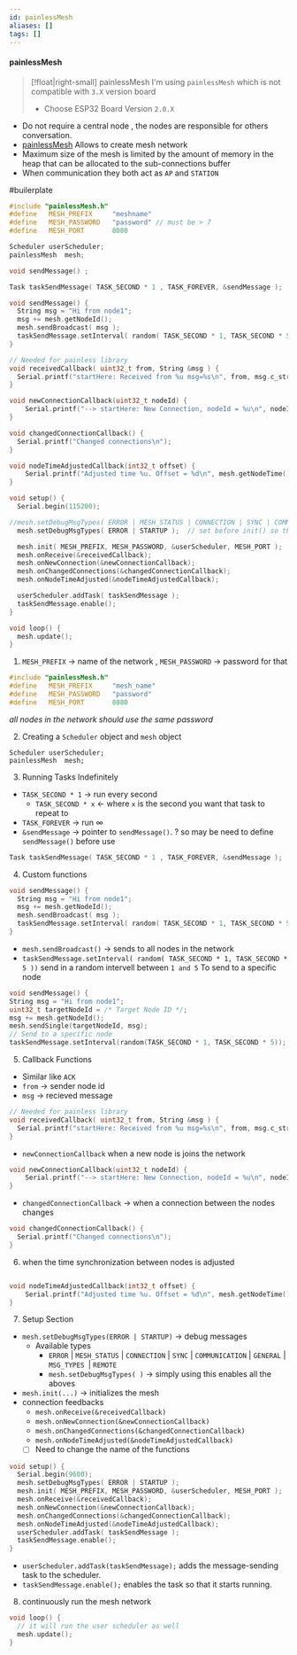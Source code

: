 ```yaml
---
id: painlessMesh
aliases: []
tags: []
---
```


#### painlessMesh

> [!float|right-small] painlessMesh
> I'm using `painlessMesh` which is not compatible with `3.X` version board
>
> - Choose ESP32 Board Version `2.0.X`

- Do not require a central node , the nodes are responsible for others conversation.
- [painlessMesh](https://gitlab.com/painlessMesh/painlessMesh) Allows to create mesh network
- Maximum size of the mesh is limited by the amount of memory in the heap that can be allocated to the sub-connections buffer
- When communication they both act as `AP` and `STATION`

#builerplate

```c
#include "painlessMesh.h"
#define   MESH_PREFIX     "meshname"
#define   MESH_PASSWORD   "password" // must be > 7
#define   MESH_PORT       8080

Scheduler userScheduler;
painlessMesh  mesh;

void sendMessage() ;

Task taskSendMessage( TASK_SECOND * 1 , TASK_FOREVER, &sendMessage );

void sendMessage() {
  String msg = "Hi from node1";
  msg += mesh.getNodeId();
  mesh.sendBroadcast( msg );
  taskSendMessage.setInterval( random( TASK_SECOND * 1, TASK_SECOND * 5 ));
}

// Needed for painless library
void receivedCallback( uint32_t from, String &msg ) {
  Serial.printf("startHere: Received from %u msg=%s\n", from, msg.c_str());
}

void newConnectionCallback(uint32_t nodeId) {
    Serial.printf("--> startHere: New Connection, nodeId = %u\n", nodeId);
}

void changedConnectionCallback() {
  Serial.printf("Changed connections\n");
}

void nodeTimeAdjustedCallback(int32_t offset) {
    Serial.printf("Adjusted time %u. Offset = %d\n", mesh.getNodeTime(),offset);
}

void setup() {
  Serial.begin(115200);

//mesh.setDebugMsgTypes( ERROR | MESH_STATUS | CONNECTION | SYNC | COMMUNICATION | GENERAL | MSG_TYPES | REMOTE ); // all types on
  mesh.setDebugMsgTypes( ERROR | STARTUP );  // set before init() so that you can see startup messages

  mesh.init( MESH_PREFIX, MESH_PASSWORD, &userScheduler, MESH_PORT );
  mesh.onReceive(&receivedCallback);
  mesh.onNewConnection(&newConnectionCallback);
  mesh.onChangedConnections(&changedConnectionCallback);
  mesh.onNodeTimeAdjusted(&nodeTimeAdjustedCallback);

  userScheduler.addTask( taskSendMessage );
  taskSendMessage.enable();
}

void loop() {
  mesh.update();
}
```

1. `MESH_PREFIX` -> name of the network , `MESH_PASSWORD` -> password for that

```c
#include "painlessMesh.h"
#define   MESH_PREFIX     "mesh_name"
#define   MESH_PASSWORD   "password"
#define   MESH_PORT       8080
```

_all nodes in the network should use the same password_

2. Creating a `Scheduler` object and `mesh` object

```
Scheduler userScheduler;
painlessMesh  mesh;
```

3.  Running Tasks Indefinitely

- `TASK_SECOND * 1` -> run every second
  - `TASK_SECOND * x` <- where `x` is the second you want that task to repeat to
- `TASK_FOREVER` -> run $\infty$
- `&sendMessage` -> pointer to `sendMessage()`. ? so may be need to define `sendMessage()` before use

```c
Task taskSendMessage( TASK_SECOND * 1 , TASK_FOREVER, &sendMessage );
```

4. Custom functions

```c
void sendMessage() {
  String msg = "Hi from node1";
  msg += mesh.getNodeId();
  mesh.sendBroadcast( msg );
  taskSendMessage.setInterval( random( TASK_SECOND * 1, TASK_SECOND * 5 ));
}
```

- `mesh.sendBroadcast()` -> sends to all nodes in the network
- `taskSendMessage.setInterval( random( TASK_SECOND * 1, TASK_SECOND * 5 ))` send in a random intervell between `1 and 5`
  To send to a specific node

```c
void sendMessage() {
String msg = "Hi from node1";
uint32_t targetNodeId = /* Target Node ID */;
msg += mesh.getNodeId();
mesh.sendSingle(targetNodeId, msg);
// Send to a specific node
taskSendMessage.setInterval(random(TASK_SECOND * 1, TASK_SECOND * 5)); }
```

5. Callback Functions

- Similar like `ACK`
- `from` -> sender node id
- `msg` -> recieved message

```c
// Needed for painless library
void receivedCallback( uint32_t from, String &msg ) {
  Serial.printf("startHere: Received from %u msg=%s\n", from, msg.c_str());
}
```

- `newConnectionCallback` when a new node is joins the network

```c
void newConnectionCallback(uint32_t nodeId) {
    Serial.printf("--> startHere: New Connection, nodeId = %u\n", nodeId);
}

```

- `changedConnectionCallback` -> when a connection between the nodes changes

```c
void changedConnectionCallback() {
  Serial.printf("Changed connections\n");
}

```

6. when the time synchronization between nodes is adjusted

```c

void nodeTimeAdjustedCallback(int32_t offset) {
    Serial.printf("Adjusted time %u. Offset = %d\n", mesh.getNodeTime(),offset);
}

```

7. Setup Section

- `mesh.setDebugMsgTypes(ERROR | STARTUP)` -> debug messages
  - Available types
    - `ERROR` | `MESH_STATUS` | `CONNECTION` | `SYNC` | `COMMUNICATION` | `GENERAL` | `MSG_TYPES `| `REMOTE`
    - `mesh.setDebugMsgTypes( )` -> simply using this enables all the aboves
- `mesh.init(...)` -> initializes the mesh
- connection feedbacks
  - `mesh.onReceive(&receivedCallback)`
  - `mesh.onNewConnection(&newConnectionCallback)`
  - `mesh.onChangedConnections(&changedConnectionCallback)`
  - `mesh.onNodeTimeAdjusted(&nodeTimeAdjustedCallback)`
  - [ ] Need to change the name of the functions

```c
void setup() {
  Serial.begin(9600);
  mesh.setDebugMsgTypes( ERROR | STARTUP );
  mesh.init( MESH_PREFIX, MESH_PASSWORD, &userScheduler, MESH_PORT );
  mesh.onReceive(&receivedCallback);
  mesh.onNewConnection(&newConnectionCallback);
  mesh.onChangedConnections(&changedConnectionCallback);
  mesh.onNodeTimeAdjusted(&nodeTimeAdjustedCallback);
  userScheduler.addTask( taskSendMessage );
  taskSendMessage.enable();
}

```

- `userScheduler.addTask(taskSendMessage);` adds the message-sending task to the scheduler.
- `taskSendMessage.enable();` enables the task so that it starts running.

8.  continuously run the mesh network

```c
void loop() {
  // it will run the user scheduler as well
  mesh.update();
}
```
